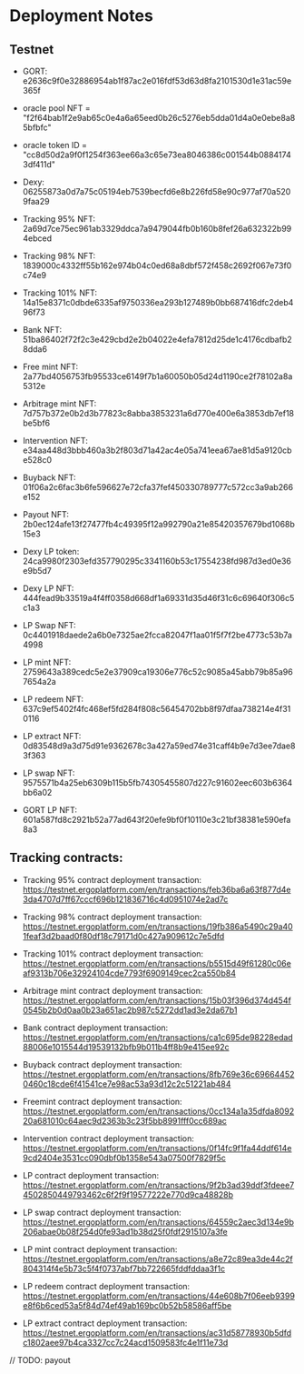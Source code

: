 # Deployment Notes


## Testnet

* GORT: e2636c9f0e32886954ab1f87ac2e016fdf53d63d8fa2101530d1e31ac59e365f
* oracle pool NFT = "f2f64bab1f2e9ab65c0e4a6a65eed0b26c5276eb5dda01d4a0e0ebe8a85bfbfc"
* oracle token ID = "cc8d50d2a9f0f1254f363ee66a3c65e73ea8046386c001544b08841743df411d"

* Dexy: 06255873a0d7a75c05194eb7539becfd6e8b226fd58e90c977af70a5209faa29

* Tracking 95% NFT: 2a69d7ce75ec961ab3329ddca7a9479044fb0b160b8fef26a632322b994ebced
* Tracking 98% NFT: 1839000c4332ff55b162e974b04c0ed68a8dbf572f458c2692f067e73f0c74e9
* Tracking 101% NFT: 14a15e8371c0dbde6335af9750336ea293b127489b0bb687416dfc2deb496f73

* Bank NFT: 51ba86402f72f2c3e429cbd2e2b04022e4efa7812d25de1c4176cdbafb28dda6
* Free mint NFT: 2a77bd4056753fb95533ce6149f7b1a60050b05d24d1190ce2f78102a8a5312e
* Arbitrage mint NFT: 7d757b372e0b2d3b77823c8abba3853231a6d770e400e6a3853db7ef18be5bf6
* Intervention NFT: e34aa448d3bbb460a3b2f803d71a42ac4e05a741eea67ae81d5a9120cbe528c0
* Buyback NFT: 01f06a2c6fac3b6fe596627e72cfa37fef450330789777c572cc3a9ab266e152
* Payout NFT: 2b0ec124afe13f27477fb4c49395f12a992790a21e85420357679bd1068b15e3

* Dexy LP token: 24ca9980f2303efd357790295c3341160b53c17554238fd987d3ed0e36e9b5d7
* Dexy LP NFT: 444fead9b33519a4f4ff0358d668df1a69331d35d46f31c6c69640f306c5c1a3
* LP Swap NFT: 0c4401918daede2a6b0e7325ae2fcca82047f1aa01f5f7f2be4773c53b7a4998
* LP mint NFT: 2759643a389cedc5e2e37909ca19306e776c52c9085a45abb79b85a967654a2a
* LP redeem NFT: 637c9ef5402f4fc468ef5fd284f808c56454702bb8f97dfaa738214e4f310116
* LP extract NFT: 0d83548d9a3d75d91e9362678c3a427a59ed74e31caff4b9e7d3ee7dae83f363
* LP swap NFT: 9575571b4a25eb6309b115b5fb74305455807d227c91602eec603b6364bb6a02

* GORT LP NFT: 601a587fd8c2921b52a77ad643f20efe9bf0f10110e3c21bf38381e590efa8a3

## Tracking contracts:

* Tracking 95% contract deployment transaction:
https://testnet.ergoplatform.com/en/transactions/feb36ba6a63f877d4e3da4707d7ff67cccf696b121836716c4d0951074e2ad7c

* Tracking 98% contract deployment transaction:
https://testnet.ergoplatform.com/en/transactions/19fb386a5490c29a401feaf3d2baad0f80df18c79171d0c427a909612c7e5dfd

* Tracking 101% contract deployment transaction:
https://testnet.ergoplatform.com/en/transactions/b5515d49f61280c06eaf9313b706e32924104cde7793f6909149cec2ca550b84

* Arbitrage mint contract deployment transaction:
https://testnet.ergoplatform.com/en/transactions/15b03f396d374d454f0545b2b0d0aa0b23a651ac2b987c5272dd1ad3e2da67b1

* Bank contract deployment transaction:
https://testnet.ergoplatform.com/en/transactions/ca1c695de98228edad88006e1015544d19539132bfb9b011b4ff8b9e415ee92c

* Buyback contract deployment transaction:
https://testnet.ergoplatform.com/en/transactions/8fb769e36c696644520460c18cde6f41541ce7e98ac53a93d12c2c51221ab484

* Freemint contract deployment transaction:
https://testnet.ergoplatform.com/en/transactions/0cc134a1a35dfda809220a681010c64aec9d2363b3c23f5bb8991fff0cc689ac


* Intervention contract deployment transaction:
https://testnet.ergoplatform.com/en/transactions/0f14fc9f1fa44ddf614e9cd2404e3531cc090dbf0b1358e543a07500f7829f5c

* LP contract deployment transaction:
https://testnet.ergoplatform.com/en/transactions/9f2b3ad39ddf3fdeee74502850449793462c6f2f9f19577222e770d9ca48828b
  
* LP swap contract deployment transaction:
https://testnet.ergoplatform.com/en/transactions/64559c2aec3d134e9b206abae0b08f254d0fe93ad1b38d25f0fdf2915107a3fe

* LP mint contract deployment transaction:
https://testnet.ergoplatform.com/en/transactions/a8e72c89ea3de44c2f804314f4e5b73c5f4f0737abf7bb722665fddfddaa3f1c

* LP redeem contract deployment transaction:
https://testnet.ergoplatform.com/en/transactions/44e608b7f06eeb9399e8f6b6ced53a5f84d74ef49ab169bc0b52b58586aff5be

* LP extract contract deployment transaction:
https://testnet.ergoplatform.com/en/transactions/ac31d58778930b5dfdc1802aee97b4ca3327cc7c24acd1509583fc4e1f11e73d


// TODO: payout